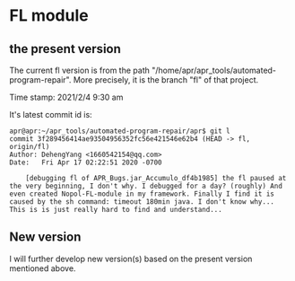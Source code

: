# FL module

## the present version

The current fl version is from the path "/home/apr/apr_tools/automated-program-repair". More precisely, it is the branch "fl" of that project.

Time stamp: 2021/2/4 9:30 am

It's latest commit id is:

```
apr@apr:~/apr_tools/automated-program-repair/apr$ git l
commit 3f289456414ae93504956352fc56e421546e62b4 (HEAD -> fl, origin/fl)
Author: DehengYang <1660542154@qq.com>
Date:   Fri Apr 17 02:22:51 2020 -0700

    [debugging fl of APR_Bugs.jar_Accumulo_df4b1985] the fl paused at the very beginning, I don't why. I debugged for a day? (roughly) And even created Nopol-FL-module in my framework. Finally I find it is caused by the sh command: timeout 180min java. I don't know why... This is is just really hard to find and understand...
```

## New version 

I will further develop new version(s) based on the present version mentioned above.

